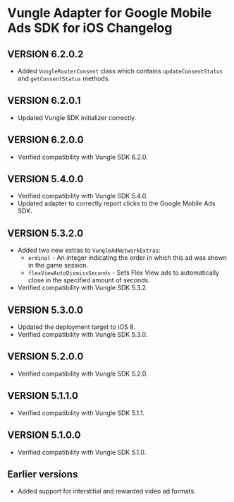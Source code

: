 # Vungle Adapter for Google Mobile Ads SDK for iOS Changelog

## VERSION 6.2.0.2
- Added `VungleRouterConsent` class which contains `updateConsentStatus` and `getConsentStatus` methods.

## VERSION 6.2.0.1
- Updated Vungle SDK initializer correctly.

## VERSION 6.2.0.0
- Verified compatibility with Vungle SDK 6.2.0.

## VERSION 5.4.0.0
- Verified compatibility with Vungle SDK 5.4.0.
- Updated adapter to correctly report clicks to the Google Mobile Ads SDK.

## VERSION 5.3.2.0
- Added two new extras to `VungleAdNetworkExtras`:
  - `ordinal` - An integer indicating the order in which this ad was shown in
    the game session.
  - `flexViewAutoDismissSeconds` - Sets Flex View ads to automatically close in
    the specified amount of seconds.
- Verified compatibility with Vungle SDK 5.3.2.

## VERSION 5.3.0.0
- Updated the deployment target to iOS 8.
- Verified compatibility with Vungle SDK 5.3.0.

## VERSION 5.2.0.0
- Verified compatibility with Vungle SDK 5.2.0.

## VERSION 5.1.1.0
- Verified compatibility with Vungle SDK 5.1.1.

## VERSION 5.1.0.0
- Verified compatibility with Vungle SDK 5.1.0.

## Earlier versions
- Added support for interstitial and rewarded video ad formats.
